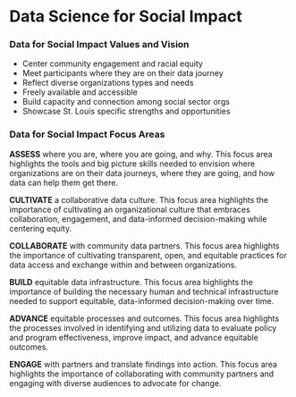 # Data Science for Social Impact

### Data for Social Impact Values and Vision

- Center community engagement and racial equity
- Meet participants where they are on their data journey
- Reflect diverse organizations types and needs
- Freely available and accessible
- Build capacity and connection among social sector orgs
- Showcase St. Louis specific strengths and opportunities

### Data for Social Impact Focus Areas

**ASSESS** where you are, where you are going, and why. This focus area highlights the tools and big picture skills needed to envision where organizations are on their data journeys, where they are going, and how data can help them get there.

**CULTIVATE** a collaborative data culture. This focus area highlights the importance of cultivating an organizational culture that embraces collaboration, engagement, and data-informed decision-making while centering equity.

**COLLABORATE** with community data partners. This focus area highlights the importance of cultivating transparent, open, and equitable practices for data access and exchange within and between organizations.

**BUILD** equitable data infrastructure. This focus area highlights the importance of building the necessary human and technical infrastructure needed to support equitable, data-informed decision-making over time.

**ADVANCE** equitable processes and outcomes. This focus area highlights the processes involved in identifying and utilizing data to evaluate policy and program effectiveness, improve impact, and advance equitable outcomes.

**ENGAGE** with partners and translate findings into action. This focus area highlights the importance of collaborating with community partners and engaging with diverse audiences to advocate for change. 